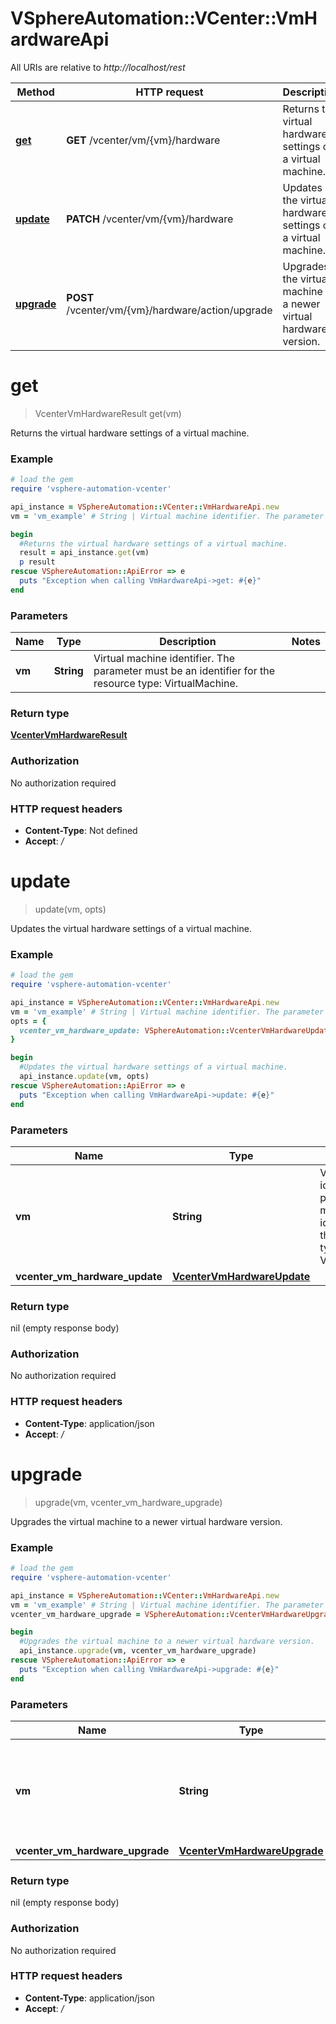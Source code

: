 # VSphereAutomation::VCenter::VmHardwareApi

All URIs are relative to *http://localhost/rest*

Method | HTTP request | Description
------------- | ------------- | -------------
[**get**](VmHardwareApi.md#get) | **GET** /vcenter/vm/{vm}/hardware | Returns the virtual hardware settings of a virtual machine.
[**update**](VmHardwareApi.md#update) | **PATCH** /vcenter/vm/{vm}/hardware | Updates the virtual hardware settings of a virtual machine.
[**upgrade**](VmHardwareApi.md#upgrade) | **POST** /vcenter/vm/{vm}/hardware/action/upgrade | Upgrades the virtual machine to a newer virtual hardware version.


# **get**
> VcenterVmHardwareResult get(vm)

Returns the virtual hardware settings of a virtual machine.

### Example
```ruby
# load the gem
require 'vsphere-automation-vcenter'

api_instance = VSphereAutomation::VCenter::VmHardwareApi.new
vm = 'vm_example' # String | Virtual machine identifier. The parameter must be an identifier for the resource type: VirtualMachine.

begin
  #Returns the virtual hardware settings of a virtual machine.
  result = api_instance.get(vm)
  p result
rescue VSphereAutomation::ApiError => e
  puts "Exception when calling VmHardwareApi->get: #{e}"
end
```

### Parameters

Name | Type | Description  | Notes
------------- | ------------- | ------------- | -------------
 **vm** | **String**| Virtual machine identifier. The parameter must be an identifier for the resource type: VirtualMachine. | 

### Return type

[**VcenterVmHardwareResult**](VcenterVmHardwareResult.md)

### Authorization

No authorization required

### HTTP request headers

 - **Content-Type**: Not defined
 - **Accept**: */*



# **update**
> update(vm, opts)

Updates the virtual hardware settings of a virtual machine.

### Example
```ruby
# load the gem
require 'vsphere-automation-vcenter'

api_instance = VSphereAutomation::VCenter::VmHardwareApi.new
vm = 'vm_example' # String | Virtual machine identifier. The parameter must be an identifier for the resource type: VirtualMachine.
opts = {
  vcenter_vm_hardware_update: VSphereAutomation::VcenterVmHardwareUpdate.new # VcenterVmHardwareUpdate | 
}

begin
  #Updates the virtual hardware settings of a virtual machine.
  api_instance.update(vm, opts)
rescue VSphereAutomation::ApiError => e
  puts "Exception when calling VmHardwareApi->update: #{e}"
end
```

### Parameters

Name | Type | Description  | Notes
------------- | ------------- | ------------- | -------------
 **vm** | **String**| Virtual machine identifier. The parameter must be an identifier for the resource type: VirtualMachine. | 
 **vcenter_vm_hardware_update** | [**VcenterVmHardwareUpdate**](VcenterVmHardwareUpdate.md)|  | [optional] 

### Return type

nil (empty response body)

### Authorization

No authorization required

### HTTP request headers

 - **Content-Type**: application/json
 - **Accept**: */*



# **upgrade**
> upgrade(vm, vcenter_vm_hardware_upgrade)

Upgrades the virtual machine to a newer virtual hardware version.

### Example
```ruby
# load the gem
require 'vsphere-automation-vcenter'

api_instance = VSphereAutomation::VCenter::VmHardwareApi.new
vm = 'vm_example' # String | Virtual machine identifier. The parameter must be an identifier for the resource type: VirtualMachine.
vcenter_vm_hardware_upgrade = VSphereAutomation::VcenterVmHardwareUpgrade.new # VcenterVmHardwareUpgrade | 

begin
  #Upgrades the virtual machine to a newer virtual hardware version.
  api_instance.upgrade(vm, vcenter_vm_hardware_upgrade)
rescue VSphereAutomation::ApiError => e
  puts "Exception when calling VmHardwareApi->upgrade: #{e}"
end
```

### Parameters

Name | Type | Description  | Notes
------------- | ------------- | ------------- | -------------
 **vm** | **String**| Virtual machine identifier. The parameter must be an identifier for the resource type: VirtualMachine. | 
 **vcenter_vm_hardware_upgrade** | [**VcenterVmHardwareUpgrade**](VcenterVmHardwareUpgrade.md)|  | 

### Return type

nil (empty response body)

### Authorization

No authorization required

### HTTP request headers

 - **Content-Type**: application/json
 - **Accept**: */*



